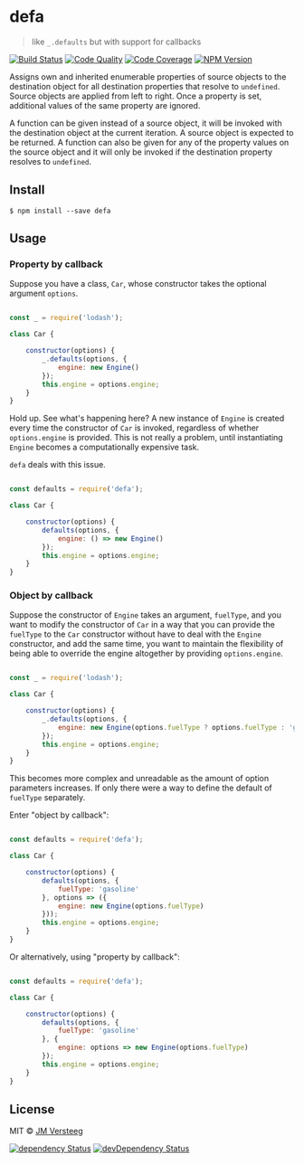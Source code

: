 # defa

> like `_.defaults` but with support for callbacks

[![Build Status][travis-image]][travis-url]
[![Code Quality][codeclimate-image]][codeclimate-url]
[![Code Coverage][coveralls-image]][coveralls-url]
[![NPM Version][npm-image]][npm-url]

Assigns own and inherited enumerable properties of source objects to the
destination object for all destination properties that resolve to `undefined`.
Source objects are applied from left to right. Once a property is set,
additional values of the same property are ignored.

A function can be given instead of a source object, it will be invoked with the destination object at the
current iteration. A source object is expected to be returned.
A function can also be given for any of the property values on the source object and it will only be invoked if
the destination property resolves to `undefined`.

## Install

```
$ npm install --save defa
```

## Usage

### Property by callback

Suppose you have a class, `Car`, whose constructor takes the optional argument `options`.

```js

const _ = require('lodash');

class Car {

    constructor(options) {
        _.defaults(options, {
            engine: new Engine()
        });
        this.engine = options.engine;
    }
}
```

Hold up. See what's happening here? A new instance of `Engine` is created every time the constructor of `Car` is invoked, regardless of whether `options.engine` is provided.
This is not really a problem, until instantiating `Engine` becomes a computationally expensive task.

`defa` deals with this issue.

```js

const defaults = require('defa');

class Car {

    constructor(options) {
        defaults(options, {
            engine: () => new Engine()
        });
        this.engine = options.engine;
    }
}
```

### Object by callback

Suppose the constructor of `Engine` takes an argument, `fuelType`, and you want to modify the constructor of `Car` in a way that you can provide the `fuelType` to the `Car` constructor without have to deal with the `Engine` constructor, and add the same time, you want to maintain the flexibility of being able to override the engine altogether by providing `options.engine`.

```js

const _ = require('lodash');

class Car {

    constructor(options) {
        _.defaults(options, {
            engine: new Engine(options.fuelType ? options.fuelType : 'gasoline')
        });
        this.engine = options.engine;
    }
}
```

This becomes more complex and unreadable as the amount of option parameters increases. If only there were a way to define the default of `fuelType` separately.

Enter "object by callback":

```js

const defaults = require('defa');

class Car {

    constructor(options) {
        defaults(options, {
            fuelType: 'gasoline'
        }, options => ({
            engine: new Engine(options.fuelType)
        }));
        this.engine = options.engine;
    }
}
```

Or alternatively, using "property by callback":

```js

const defaults = require('defa');

class Car {

    constructor(options) {
        defaults(options, {
            fuelType: 'gasoline'
        }, {
            engine: options => new Engine(options.fuelType)
        });
        this.engine = options.engine;
    }
}
```

## License

MIT © [JM Versteeg](http://github.com/jmversteeg)

[![dependency Status][david-image]][david-url]
[![devDependency Status][david-dev-image]][david-dev-url]

[travis-image]: https://img.shields.io/travis/jmversteeg/defa.svg?style=flat-square
[travis-url]: https://travis-ci.org/jmversteeg/defa

[codeclimate-image]: https://img.shields.io/codeclimate/github/jmversteeg/defa.svg?style=flat-square
[codeclimate-url]: https://codeclimate.com/github/jmversteeg/defa

[david-image]: https://img.shields.io/david/jmversteeg/defa.svg?style=flat-square
[david-url]: https://david-dm.org/jmversteeg/defa

[david-dev-image]: https://img.shields.io/david/dev/jmversteeg/defa.svg?style=flat-square
[david-dev-url]: https://david-dm.org/jmversteeg/defa#info=devDependencies

[coveralls-image]: https://img.shields.io/coveralls/jmversteeg/defa.svg?style=flat-square
[coveralls-url]: https://coveralls.io/r/jmversteeg/defa

[npm-image]: https://img.shields.io/npm/v/defa.svg?style=flat-square
[npm-url]: https://www.npmjs.com/package/defa

